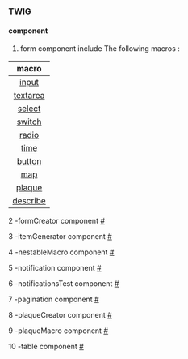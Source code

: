 ### TWIG
#### component
 1. form component include The following macros :
 
| macro
|    :----:   
| [input](inputMacro.md)      
| [textarea](textereaMacro.md)
| [select](selectMacro.md)
| [switch](switchMacro.md)
| [radio](switchMacro.md)
| [time](switchMacro.md)
| [button](switchMacro.md)
| [map](switchMacro.md)
| [plaque](switchMacro.md)
| [describe](switchMacro.md)


2 -formCreator component [#](formCreator.md)

3 -itemGenerator component [#](itemGenerator.md)

4 -nestableMacro component [#](nestableMacro.md)

5 -notification component [#](notification.md)

6 -notificationsTest component [#](notificationsTest.md)

7 -pagination component [#](pagination.md)

8 -plaqueCreator component [#](plaqueCreator.md)

9 -plaqueMacro component [#](plaqueMacro.md)

10 -table component [#](table.md)




